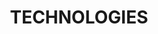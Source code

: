 ---
title : "TECHNOLOGIES"
service_list:
# service item loop
- name : "Web Development <br> with HTML/CSS, Bootstrap, & Wordpress"
  image : "images/icons/web-development.png"
  
# service item loop
- name : "Data Analysis <br> with Excel, SQL, & Power BI"
  image : "images/icons/marketing.png"
  
# service item loop
- name : "Cloud Architecture <br> with AWS"
  image : "images/icons/dbms.png"
  
# service item loop
- name : "Graphic Design <br> with GIMP"
  image : "images/icons/graphic-design.png"
  
# service item loop
- name : "Video Post-Production <br> with Lightworks"
  image : "images/icons/video-editing.png"
  
# service item loop
- name : "Microsoft Office <br> Word/Excel/Powerpoint"
  image : "images/icons/office.png"

# custom style
custom_class: "" 
custom_attributes: "" 
custom_css: ""
---